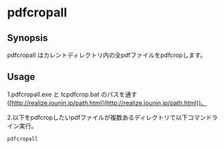# pdfcropall

## Synopsis

pdfcropall はカレントディレクトリ内の全pdfファイルをpdfcropします。


## Usage
1.pdfcropall.exe と tcpdfcrop.bat のパスを通す([http://realize.jounin.jp/path.html](http://realize.jounin.jp/path.html))。

2.以下をpdfcropしたいpdfファイルが複数あるディレクトリで以下コマンドライン実行。

    pdfcropall
